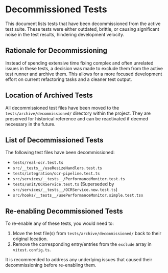 # Decommissioned Tests

This document lists tests that have been decommissioned from the active test suite. These tests were either outdated, brittle, or causing significant noise in the test results, hindering development velocity.

## Rationale for Decommissioning

Instead of spending extensive time fixing complex and often unrelated issues in these tests, a decision was made to exclude them from the active test runner and archive them. This allows for a more focused development effort on current refactoring tasks and a cleaner test output.

## Location of Archived Tests

All decommissioned test files have been moved to the `tests/archive/decommissioned/` directory within the project. They are preserved for historical reference and can be reactivated if deemed necessary in the future.

## List of Decommissioned Tests

The following test files have been decommissioned:

*   `tests/real-ocr.test.ts`
*   `src/__tests__/useResizeHandlers.test.ts`
*   `tests/integration/ocr-pipeline.test.ts`
*   `src/services/__tests__/PerformanceMonitor.test.ts`
*   `tests/unit/OCRService.test.ts` (Superseded by `src/services/__tests__/OCRService.new.test.ts`)
*   `src/hooks/__tests__/usePerformanceMonitor.simple.test.tsx`

## Re-enabling Decommissioned Tests

To re-enable any of these tests, you would need to:

1.  Move the test file(s) from `tests/archive/decommissioned/` back to their original location.
2.  Remove the corresponding entry/entries from the `exclude` array in `vitest.config.ts`.

It is recommended to address any underlying issues that caused their decommissioning before re-enabling them.
